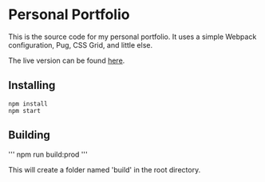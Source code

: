 # Personal Portfolio

This is the source code for my personal portfolio. It uses a simple Webpack configuration, Pug, CSS Grid, and little else.

The live version can be found [here](http://alexandermorse.surge.sh/).

## Installing

```
npm install
npm start
```

## Building

'''
npm run build:prod
'''

This will create a folder named 'build' in the root directory.
